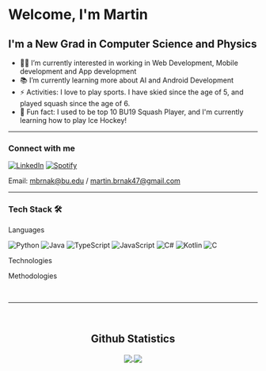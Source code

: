  # Welcome, I'm Martin 

## I'm a New Grad in Computer Science and Physics

- 👨‍💻 I’m currently interested in working in Web Development, Mobile development and App development
- 📚 I’m currently learning more about AI and Android Development
- ⚡ Activities: I love to play sports. I have skied since the age of 5, and played squash since the age of 6.
- 🤔 Fun fact: I used to be top 10 BU19 Squash Player, and I'm currently learning how to play Ice Hockey!
---

### Connect with me 

<!-- <a target="_blank" href="https://www.linkedin.com/in/martinbrnak/">🇱​🇮​🇳​🇰​🇪​🇩​🇮​🇳​</a> ●
  <a target="_blank" href="https://open.spotify.com/user/21bglkok6u3c237rvwijnompa?si=d0f742d52dae40e2">🇸​🇵​🇴​🇹​🇮​🇫​🇾​</a>
  -->

<a href="https://www.linkedin.com/in/martinbrnak" target="_blank"><img src="https://img.shields.io/badge/LinkedIn-%230077B5.svg?&style=flat-square&logo=linkedin&logoColor=white" alt="LinkedIn"></a>
<a href="https://open.spotify.com/user/21bglkok6u3c237rvwijnompa?si=d0f742d52dae40e2" target="_blank"><img src="https://img.shields.io/badge/Spotify-%231ED760.svg?&style=flat-square&logo=spotify&logoColor=white" alt="Spotify"></a>


Email: mbrnak@bu.edu / martin.brnak47@gmail.com

---

### Tech Stack 🛠 

Languages

![Python](https://img.shields.io/badge/Python-14354C?style=for-the-badge&logo=python&logoColor=white)
![Java](https://img.shields.io/badge/Java-ED8B00?style=for-the-badge&logo=openjdk&logoColor=white)
![TypeScript](https://img.shields.io/badge/TypeScript-007ACC?style=for-the-badge&logo=typescript&logoColor=white)
![JavaScript](https://img.shields.io/badge/JavaScript-323330?style=for-the-badge&logo=javascript&logoColor=F7DF1E)
![C#](https://img.shields.io/badge/C%23-239120?style=for-the-badge&logo=c-sharp&logoColor=white)
![Kotlin](https://img.shields.io/badge/Kotlin-0095D5?&style=for-the-badge&logo=kotlin&logoColor=white)
![C](https://img.shields.io/badge/C-00599C?style=for-the-badge&logo=c&logoColor=white)

Technologies

Methodologies


<br/>

---

<br/>

  <h2 align="center"> Github Statistics </h2>
  
  <div align="center"> 
     <a href="">
      <img align="center" src="https://github-readme-stats-sigma-five.vercel.app/api?username=martinbrnak&show_icons=true&include_all_commits=true&count_private=true&theme=tokyonight&line_height=40" />
    </a>
    <a href="">
      <img align="center" src="https://github-readme-stats.vercel.app/api/top-langs/?username=martinbrnak&theme=tokyonight&line_height=40&hide=css"/>
    </a>
</div




